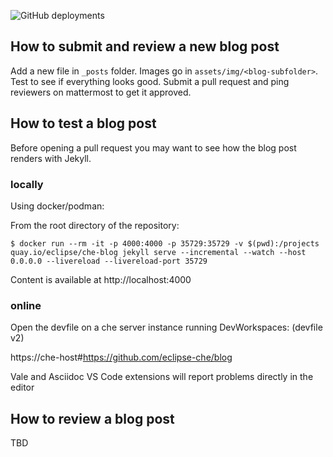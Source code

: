 ![GitHub deployments](https://img.shields.io/github/deployments/eclipse-che/che-incubator.github.io/github-pages)

## How to submit and review a new blog post

Add a new file in `_posts` folder. Images go in `assets/img/<blog-subfolder>`.
Test to see if everything looks good.
Submit a pull request and ping reviewers on mattermost to get it approved.

## How to test a blog post

Before opening a pull request you may want to see how the blog post renders with Jekyll.

### locally

Using docker/podman:

From the root directory of the repository:
```
$ docker run --rm -it -p 4000:4000 -p 35729:35729 -v $(pwd):/projects quay.io/eclipse/che-blog jekyll serve --incremental --watch --host 0.0.0.0 --livereload --livereload-port 35729
```
Content is available at http://localhost:4000


### online

Open the devfile on a che server instance running DevWorkspaces: (devfile v2)

https://che-host#https://github.com/eclipse-che/blog

Vale and Asciidoc VS Code extensions will report problems directly in the editor

## How to review a blog post

TBD


